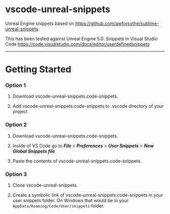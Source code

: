 # vscode-unreal-snippets
Unreal Engine snippets based on https://github.com/awforsythe/sublime-unreal-snippets

This has been tested against Unreal Engine 5.0.
Snippets in Visual Studio Code https://code.visualstudio.com/docs/editor/userdefinedsnippets

---
# Getting Started


### Option 1
1. Download vscode-unreal-snippets.code-snippets.
   
2. Add vscode-unreal-snippets.code-snippets to .vscode directory of your project


### Option 2
1. Download vscode-unreal-snippets.code-snippets.

2. Inside of VS Code go to ***File*** > ***Preferences*** > ***User Snippets*** > ***New Global Snippets file***

3. Paste the contents of vscode-unreal-snippets.code-snippets.

### Option 3
1. Clone vscode-unreal-snippets.

2. Create a symbolic link of vscode-unreal-snippets.code-snippets in your user snippets folder.
On Windows that would be in your `AppData/Roaming/Code/User/snippets` folder.